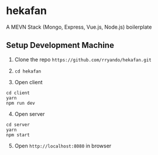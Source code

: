 # hekafan
A MEVN Stack (Mongo, Express, Vue.js, Node.js) boilerplate
## Setup Development Machine
1. Clone the repo `https://github.com/rryando/hekafan.git`

2. `cd hekafan`

3. Open client
```
cd client
yarn
npm run dev
```

4. Open server
```
cd server
yarn
npm start
```

5. Open `http://localhost:8080` in browser
